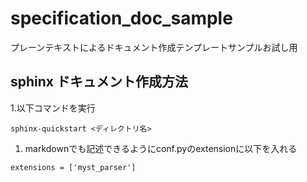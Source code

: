 # specification_doc_sample
プレーンテキストによるドキュメント作成テンプレートサンプルお試し用

## sphinx ドキュメント作成方法

1.以下コマンドを実行

```
sphinx-quickstart <ディレクトリ名>
```

1. markdownでも記述できるようにconf.pyのextensionに以下を入れる

```
extensions = ['myst_parser']
```

